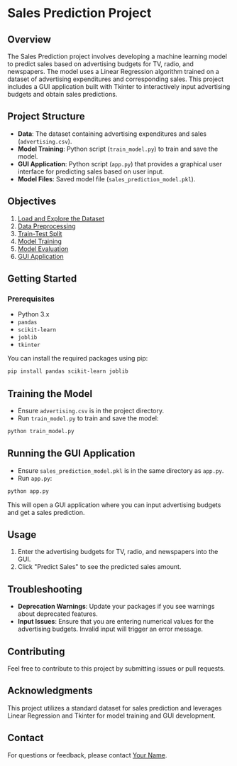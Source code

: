 # Sales Prediction Project

## Overview

The Sales Prediction project involves developing a machine learning model to predict sales based on advertising budgets for TV, radio, and newspapers. The model uses a Linear Regression algorithm trained on a dataset of advertising expenditures and corresponding sales. This project includes a GUI application built with Tkinter to interactively input advertising budgets and obtain sales predictions.

## Project Structure

- **Data**: The dataset containing advertising expenditures and sales (`advertising.csv`).
- **Model Training**: Python script (`train_model.py`) to train and save the model.
- **GUI Application**: Python script (`app.py`) that provides a graphical user interface for predicting sales based on user input.
- **Model Files**: Saved model file (`sales_prediction_model.pkl`).

## Objectives

1. [Load and Explore the Dataset](#load-and-explore-the-dataset)
2. [Data Preprocessing](#data-preprocessing)
3. [Train-Test Split](#train-test-split)
4. [Model Training](#model-training)
5. [Model Evaluation](#model-evaluation)
6. [GUI Application](#gui-application)

## Getting Started

### Prerequisites

- Python 3.x
- `pandas`
- `scikit-learn`
- `joblib`
- `tkinter`

You can install the required packages using pip:

```bash
pip install pandas scikit-learn joblib
```

## Training the Model
- Ensure `advertising.csv` is in the project directory.
- Run `train_model.py` to train and save the model:
```bash
python train_model.py
```

## Running the GUI Application
- Ensure `sales_prediction_model.pkl` is in the same directory as `app.py`.
- Run `app.py`:
```bash
python app.py
```
This will open a GUI application where you can input advertising budgets and get a sales prediction.

## Usage
1. Enter the advertising budgets for TV, radio, and newspapers into the GUI.
2. Click "Predict Sales" to see the predicted sales amount.

## Troubleshooting
- **Deprecation Warnings**: Update your packages if you see warnings about deprecated features.
- **Input Issues**: Ensure that you are entering numerical values for the advertising budgets. Invalid input will trigger an error message.

## Contributing
Feel free to contribute to this project by submitting issues or pull requests.

## Acknowledgments
This project utilizes a standard dataset for sales prediction and leverages Linear Regression and Tkinter for model training and GUI development.

## Contact
For questions or feedback, please contact [Your Name](mailto:your-email@example.com).
